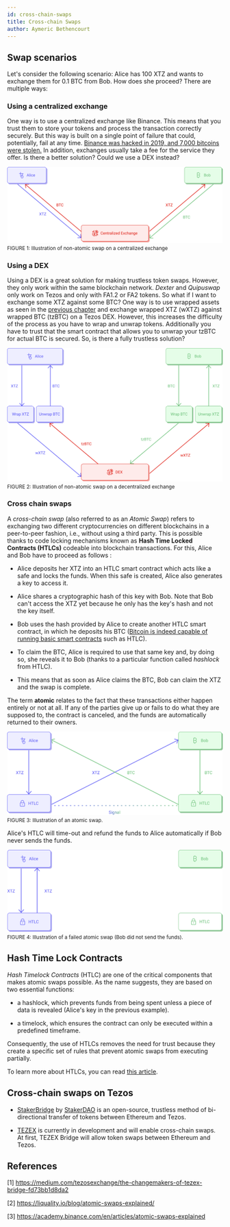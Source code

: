 ```yaml
---
id: cross-chain-swaps
title: Cross-chain Swaps
author: Aymeric Bethencourt
---
```


## Swap scenarios
Let's consider the following scenario: Alice has 100 XTZ and wants to exchange them for 0.1 BTC from Bob. How does she proceed? There are multiple ways:

### Using a centralized exchange
One way is to use a centralized exchange like Binance. This means that you trust them to store your tokens and process the transaction correctly securely. But this way is built on a single point of failure that could, potentially, fail at any time. [Binance was hacked in 2019, and 7,000 bitcoins were stolen.](https://www.binance.com/en/blog/336904059293999104/Security-Incident-Recap) In addition, exchanges usually take a fee for the service they offer. Is there a better solution? Could we use a DEX instead?

![](../../static/img/defi/swap-cex.svg)
<small className="figure">FIGURE 1: Illustration of non-atomic swap on a centralized exchange</small>

### Using a DEX
Using a DEX is a great solution for making trustless token swaps. However, they only work within the same blockchain network. _Dexter_ and _Quipuswap_ only work on Tezos and only with FA1.2 or FA2 tokens. So what if I want to exchange some XTZ against some BTC? One way is to use wrapped assets as seen in the [previous chapter](defi/wrapped-assets) and exchange wrapped XTZ (wXTZ) against wrapped BTC (tzBTC) on a Tezos DEX. However, this increases the difficulty of the process as you have to wrap and unwrap tokens. Additionally you have to trust that the smart contract that allows you to unwrap your tzBTC for actual BTC is secured. So, is there a fully trustless solution?

![](../../static/img/defi/swap-dex.svg)
<small className="figure">FIGURE 2: Illustration of non-atomic swap on a decentralized exchange</small>

### Cross chain swaps
A _cross-chain swap_ (also referred to as an _Atomic Swap_) refers to exchanging two different cryptocurrencies on different blockchains in a peer-to-peer fashion, i.e., without using a third party. This is possible thanks to code locking mechanisms known as **Hash Time Locked Contracts (HTLCs)** codeable into blockchain transactions. For this, Alice and Bob have to proceed as follows :

- Alice deposits her XTZ into an HTLC smart contract which acts like a safe and locks the funds. When this safe is created, Alice also generates a key to access it.

- Alice shares a cryptographic hash of this key with Bob. Note that Bob can't access the XTZ yet because he only has the key's hash and not the key itself.

- Bob uses the hash provided by Alice to create another HTLC smart contract, in which he deposits his BTC ([Bitcoin is indeed capable of running basic smart contracts](/blockchain-basics/smart-contracts) such as HTLC). 

- To claim the BTC, Alice is required to use that same key and, by doing so, she reveals it to Bob (thanks to a particular function called _hashlock_ from HTLC). 

- This means that as soon as Alice claims the BTC, Bob can claim the XTZ and the swap is complete.

The term **atomic** relates to the fact that these transactions either happen entirely or not at all. If any of the parties give up or fails to do what they are supposed to, the contract is canceled, and the funds are automatically returned to their owners.

![](../../static/img/defi/atomic-swap.svg)
<small className="figure">FIGURE 3: Illustration of an atomic swap.</small>

Alice's HTLC will time-out and refund the funds to Alice automatically if Bob never sends the funds. 

![](../../static/img/defi/atomic-swap-fail.svg)
<small className="figure">FIGURE 4: Illustration of a failed atomic swap (Bob did not send the funds).</small>

## Hash Time Lock Contracts
_Hash Timelock Contracts_ (HTLC) are one of the critical components that makes atomic swaps possible. As the name suggests, they are based on two essential functions: 

- a hashlock, which prevents funds from being spent unless a piece of data is revealed (Alice's key in the previous example).
  
- a timelock, which ensures the contract can only be executed within a predefined timeframe. 

Consequently, the use of HTLCs removes the need for trust because they create a specific set of rules that prevent atomic swaps from executing partially.

To learn more about HTLCs, you can read [this article](https://medium.com/blockchainio/what-are-atomic-swaps-bc1d034634c9).

## Cross-chain swaps on Tezos
- [StakerBridge](https://medium.com/stakerdao/stakerbridge-eth-tez-is-live-1841cb75557d) by [StakerDAO](https://www.stakerdao.com/) is an open-source, trustless method of bi-directional transfer of tokens between Ethereum and Tezos.
  
- [TEZEX](https://tezex.io/) is currently in development and will enable cross-chain swaps. At first, TEZEX Bridge will allow token swaps between Ethereum and Tezos.
  
## References

[1] https://medium.com/tezosexchange/the-changemakers-of-tezex-bridge-fd73bb1d8da2

[2] https://liquality.io/blog/atomic-swaps-explained/

[3] https://academy.binance.com/en/articles/atomic-swaps-explained
